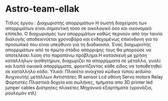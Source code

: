 # Astro-team-ellak
Τίτλος έργου : Διαχωριστής απορριμάτων
Η σωστή διαχείριση των απορριμάτων είναι σημαντική τόσο σε οικολογικό όσο και οικονομικό επίπεδο. Ο διαχωρισμός των απορριμάτων καθώς περνούν από την ταινία διαλογής αποδεικνύεται χρονοβόρα και ενδεχομένως επικίνδυνη για το προσωπικό που είναι υπεύθυνο για τη διαδικασία. Ένας διαχωριστής απορριμάτων από το πρώτο στάδιο απόρριψης τους θα μπορούσε να αποτελέσει λύση στο παραπάνω πρόβλημα.Η κατασκευή με χρήση κατάλληλων αισθητήρων, διαχωρίζει τα απορρίμματα σε μέταλλο, γυαλί και λοιπά οικιακά απορρίμματα, φροντίζοντας κάθε είδος να τοποθετηθεί σε κατάλληλο κάδο. 
Υλικά:
Πλακέτα ανοιχτού κώδικα τύπου arduino
Ανιχνευτής μετάλλων
Αντιστάτες
IR sensor
Lcd οθόνη
Servo motors
Relay
Φορτιστές
Πλαστικά δοχεία και σωλήνες, τμήματα απο 3D printer
led
jumper cables
Διάτρητες πλακέτες
Μηχανικά εξαρτήματα (γρανάζια, ρουλεμάν κτλ)
